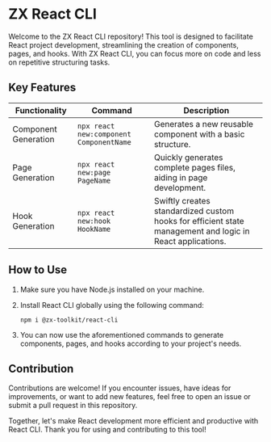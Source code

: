 # ZX React CLI

Welcome to the ZX React CLI repository! This tool is designed to facilitate React project development, streamlining the creation of components, pages, and hooks. With ZX React CLI, you can focus more on code and less on repetitive structuring tasks.

## Key Features

| Functionality | Command | Description |
|-|-|-|
| Component Generation   | `npx react new:component ComponentName` | Generates a new reusable component with a basic structure.        |
| Page Generation        | `npx react new:page PageName`       | Quickly generates complete pages files, aiding in page development. |
| Hook Generation        | `npx react new:hook HookName`       | Swiftly creates standardized custom hooks for efficient state management and logic in React applications.     |


## How to Use

1.  Make sure you have Node.js installed on your machine.
2.  Install React CLI globally using the following command:

    `npm i @zx-toolkit/react-cli`

3.  You can now use the aforementioned commands to generate components, pages, and hooks according to your project's needs.

## Contribution

Contributions are welcome! If you encounter issues, have ideas for improvements, or want to add new features, feel free to open an issue or submit a pull request in this repository.

Together, let's make React development more efficient and productive with React CLI. Thank you for using and contributing to this tool!
